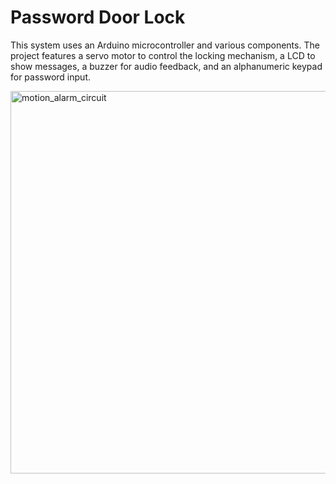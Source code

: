 <h1>Password Door Lock</h1>
<p>This system uses an Arduino microcontroller and various components. The project features a servo motor to control the locking mechanism, a LCD to show messages, a buzzer for audio feedback, and an alphanumeric keypad for password input.</p>
<img width="612" alt="motion_alarm_circuit" src="https://user-images.githubusercontent.com/119845903/216765908-6b27850a-e6b1-470e-ac35-6d513819f234.png">
